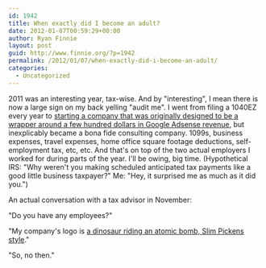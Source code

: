 ```yaml
---
id: 1942
title: When exactly did I become an adult?
date: 2012-01-07T00:59:29+00:00
author: Ryan Finnie
layout: post
guid: http://www.finnie.org/?p=1942
permalink: /2012/01/07/when-exactly-did-i-become-an-adult/
categories:
  - Uncategorized
---
```

2011 was an interesting year, tax-wise. And by "interesting", I mean there is now a large sign on my back yelling "audit me". I went from filing a 1040EZ every year to [starting a company that was originally designed to be a wrapper around a few hundred dollars in Google Adsense revenue](http://www.finnie.org/2011/02/17/velociraptor-aerospace-dynamics/), but inexplicably became a bona fide consulting company. 1099s, business expenses, travel expenses, home office square footage deductions, self-employment tax, etc, etc. And that's on top of the two actual employers I worked for during parts of the year. I'll be owing, big time. (Hypothetical IRS: "Why weren't you making scheduled anticipated tax payments like a good little business taxpayer?" Me: "Hey, it surprised me as much as it did you.")

An actual conversation with a tax advisor in November:

"Do you have any employees?"
  
"My company's logo is [a dinosaur riding an atomic bomb, Slim Pickens style](http://www.velociraptors.info/vad/)."
  
"So, no then."
